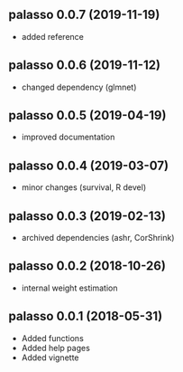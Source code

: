 ## palasso 0.0.7 (2019-11-19)

* added reference

## palasso 0.0.6 (2019-11-12)

* changed dependency (glmnet)

## palasso 0.0.5 (2019-04-19)

* improved documentation

## palasso 0.0.4 (2019-03-07)

* minor changes (survival, R devel)

## palasso 0.0.3 (2019-02-13)

* archived dependencies (ashr, CorShrink)

## palasso 0.0.2 (2018-10-26)

* internal weight estimation

## palasso 0.0.1 (2018-05-31)

* Added functions
* Added help pages
* Added vignette